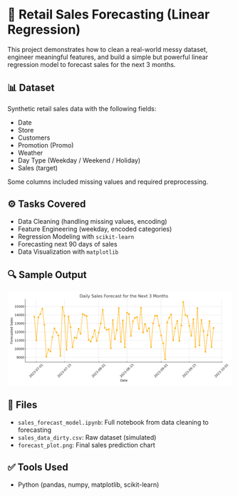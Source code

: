 # 🧠 Retail Sales Forecasting (Linear Regression)

This project demonstrates how to clean a real-world messy dataset, engineer meaningful features, and build a simple but powerful linear regression model to forecast sales for the next 3 months.

## 📊 Dataset
Synthetic retail sales data with the following fields:
- Date
- Store
- Customers
- Promotion (Promo)
- Weather
- Day Type (Weekday / Weekend / Holiday)
- Sales (target)

Some columns included missing values and required preprocessing.

## ⚙️ Tasks Covered
- Data Cleaning (handling missing values, encoding)
- Feature Engineering (weekday, encoded categories)
- Regression Modeling with `scikit-learn`
- Forecasting next 90 days of sales
- Data Visualization with `matplotlib`

## 🔍 Sample Output

![Forecast](./forecast_plot.png)

## 📁 Files
- `sales_forecast_model.ipynb`: Full notebook from data cleaning to forecasting
- `sales_data_dirty.csv`: Raw dataset (simulated)
- `forecast_plot.png`: Final sales prediction chart

## ✅ Tools Used
- Python (pandas, numpy, matplotlib, scikit-learn)
